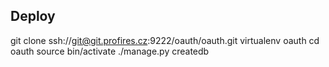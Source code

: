 Deploy
-------

  git clone ssh://git@git.profires.cz:9222/oauth/oauth.git
  virtualenv oauth
  cd oauth
  source bin/activate
  ./manage.py createdb

